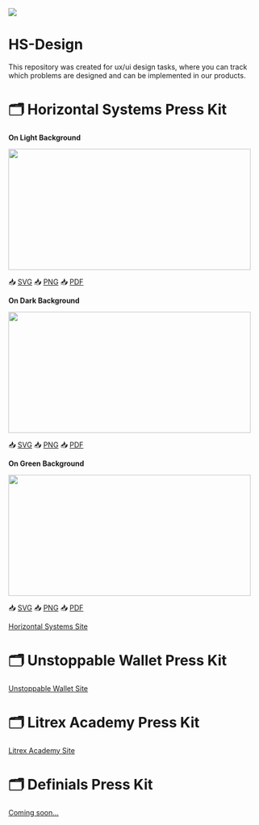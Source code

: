 <img src=https://github.com/horizontalsystems/HS-Design/blob/master/images/hs-header-for-github.png></a>

# HS-Design
This repository was created for ux/ui design tasks, where you can track which problems are designed and can be implemented in our products.


# 🗂 Horizontal Systems Press Kit

**On Light Background**


<img src=https://github.com/horizontalsystems/HS-Design/blob/master/images/HS-Logo-on-lihgt.png width="480" height="240"/></a>

📥 [SVG](http://horizontalsystems.io) 📥 [PNG](http://horizontalsystems.io) 📥 [PDF](http://horizontalsystems.io)

**On Dark Background**

<img src=https://github.com/horizontalsystems/HS-Design/blob/master/images/HS-Logo-on-dark.png width="480" height="240" /></a>

📥 [SVG](http://horizontalsystems.io) 📥 [PNG](http://horizontalsystems.io) 📥 [PDF](http://horizontalsystems.io)

**On Green Background**

<img src=https://github.com/horizontalsystems/HS-Design/blob/master/images/HS-Logo-on-green.png width="480" height="240" /></a>

📥 [SVG](http://horizontalsystems.io) 📥 [PNG](http://horizontalsystems.io) 📥 [PDF](http://horizontalsystems.io)


[Horizontal Systems Site](http://horizontalsystems.io)


# 🗂 Unstoppable Wallet Press Kit


[Unstoppable Wallet Site](http://unstoppable.money)
  
# 🗂 Litrex Academy Press Kit

[Litrex Academy Site](http://litrex.academy)


# 🗂 Definials Press Kit

[Coming soon...](http://soon)
  
